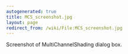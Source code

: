 ```yaml
---
autogenerated: true
title: MCS_screenshot.jpg
layout: page
redirect_from: /wiki/File:MCS_screenshot.jpg
---
```


Screenshot of MultiChannelShading dialog box.
